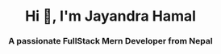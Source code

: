 <h1 align="center">Hi 👋, I'm Jayandra Hamal</h1>
<h3 align="center">A passionate FullStack Mern Developer from Nepal</h3>



